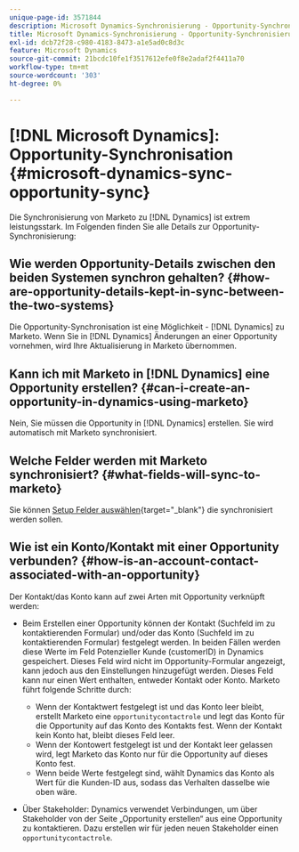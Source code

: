 ```yaml
---
unique-page-id: 3571844
description: Microsoft Dynamics-Synchronisierung - Opportunity-Synchronisierung - Marketo-Dokumente - Produktdokumentation
title: Microsoft Dynamics-Synchronisierung - Opportunity-Synchronisierung
exl-id: dcb72f28-c980-4183-8473-a1e5ad0c8d3c
feature: Microsoft Dynamics
source-git-commit: 21bcdc10fe1f3517612efe0f8e2adaf2f4411a70
workflow-type: tm+mt
source-wordcount: '303'
ht-degree: 0%

---
```


# [!DNL Microsoft Dynamics]: Opportunity-Synchronisation {#microsoft-dynamics-sync-opportunity-sync}

Die Synchronisierung von Marketo zu [!DNL Dynamics] ist extrem leistungsstark. Im Folgenden finden Sie alle Details zur Opportunity-Synchronisierung:

## Wie werden Opportunity-Details zwischen den beiden Systemen synchron gehalten? {#how-are-opportunity-details-kept-in-sync-between-the-two-systems}

Die Opportunity-Synchronisation ist eine Möglichkeit - [!DNL Dynamics] zu Marketo. Wenn Sie in [!DNL Dynamics] Änderungen an einer Opportunity vornehmen, wird Ihre Aktualisierung in Marketo übernommen.

## Kann ich mit Marketo in [!DNL Dynamics] eine Opportunity erstellen? {#can-i-create-an-opportunity-in-dynamics-using-marketo}

Nein, Sie müssen die Opportunity in [!DNL Dynamics] erstellen. Sie wird automatisch mit Marketo synchronisiert.

## Welche Felder werden mit Marketo synchronisiert? {#what-fields-will-sync-to-marketo}

Sie können [ Setup Felder auswählen](/help/marketo/product-docs/crm-sync/microsoft-dynamics-sync/sync-setup/microsoft-dynamics-365-with-ropc-connection/step-4-of-4-connect.md#select-fields-to-sync){target="_blank"} die synchronisiert werden sollen.

## Wie ist ein Konto/Kontakt mit einer Opportunity verbunden? {#how-is-an-account-contact-associated-with-an-opportunity}

Der Kontakt/das Konto kann auf zwei Arten mit Opportunity verknüpft werden:

* Beim Erstellen einer Opportunity können der Kontakt (Suchfeld im zu kontaktierenden Formular) und/oder das Konto (Suchfeld im zu kontaktierenden Formular) festgelegt werden. In beiden Fällen werden diese Werte im Feld Potenzieller Kunde (customerID) in Dynamics gespeichert. Dieses Feld wird nicht im Opportunity-Formular angezeigt, kann jedoch aus den Einstellungen hinzugefügt werden. Dieses Feld kann nur einen Wert enthalten, entweder Kontakt oder Konto. Marketo führt folgende Schritte durch:

   * Wenn der Kontaktwert festgelegt ist und das Konto leer bleibt, erstellt Marketo eine `opportunitycontactrole` und legt das Konto für die Opportunity auf das Konto des Kontakts fest. Wenn der Kontakt kein Konto hat, bleibt dieses Feld leer.
   * Wenn der Kontowert festgelegt ist und der Kontakt leer gelassen wird, legt Marketo das Konto nur für die Opportunity auf dieses Konto fest.
   * Wenn beide Werte festgelegt sind, wählt Dynamics das Konto als Wert für die Kunden-ID aus, sodass das Verhalten dasselbe wie oben wäre.

* Über Stakeholder: Dynamics verwendet Verbindungen, um über Stakeholder von der Seite „Opportunity erstellen“ aus eine Opportunity zu kontaktieren. Dazu erstellen wir für jeden neuen Stakeholder einen `opportunitycontactrole`.
